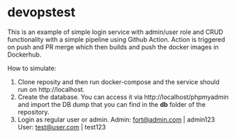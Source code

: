 # devopstest

This is an example of simple login service with admin/user role and CRUD functionality with a simple pipeline using Github Action. Action is triggered on push and PR merge which then builds and push the docker images in Dockerhub.

How to simulate:
1. Clone reposity and then run docker-compose and the service should run on http://localhost.
2. Create the database. You can access it via http://localhost/phpmyadmin and import the DB dump that you can find in the **db** folder of the repository.
3. Login as regular user or admin.
   Admin: fort@admin.com  |   admin123
   User:  test@user.com   |   test123
